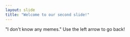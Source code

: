 ```yaml
---
layout: slide
title: "Welcome to our second slide!"
---
```

"I don't know any memes."
Use the left arrow to go back!
